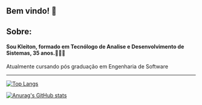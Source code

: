 <h2>Bem vindo! 👋</h2>

<h2>Sobre:</h2>
<h4>Sou Kleiton, formado em Tecnólogo de Analise e Desenvolvimento de Sistemas, 35 anos.👨🏻‍🎓</h4>
<p>Atualmente cursando pós graduação em Engenharia de Software</p>
<hr>
<p></p>

[![Top Langs](https://github-readme-stats.vercel.app/api/top-langs/?username=kleitonmq&layout=compact)](https://github.com/KleitonMQ?tab=repositories)

[![Anurag's GitHub stats](https://github-readme-stats.vercel.app/api?username=kleitonmq)](https://github.com/KleitonMQ?tab=repositories)

<!--
**KleitonMQ/KleitonMQ** is a ✨ _special_ ✨ repository because its `README.md` (this file) appears on your GitHub profile.

Here are some ideas to get you started:

- 🔭 I’m currently working on ...
- 🌱 I’m currently learning ...
- 👯 I’m looking to collaborate on ...
- 🤔 I’m looking for help with ...
- 💬 Ask me about ...
- 📫 How to reach me: ...
- 😄 Pronouns: ...
- ⚡ Fun fact: ...
-->
